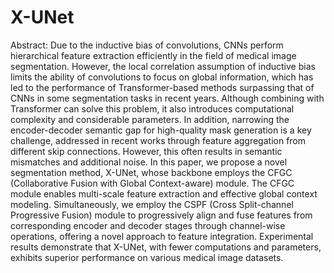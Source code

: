 # X-UNet
Abstract: Due to the inductive bias of convolutions, CNNs perform hierarchical feature extraction efficiently in the field of medical image segmentation. However, the local correlation assumption of inductive bias limits the ability of convolutions to focus on global information, which has led to the performance of Transformer-based methods surpassing that of CNNs in some segmentation tasks in recent years. Although combining with Transformer can solve this problem, it also introduces computational complexity and considerable parameters. In addition, narrowing the encoder-decoder semantic gap for high-quality mask generation is a key challenge, addressed in recent works through feature aggregation from different skip connections. However, this often results in semantic mismatches and additional noise. In this paper, we propose a novel segmentation method, X-UNet, whose backbone employs the CFGC (Collaborative Fusion with Global Context-aware) module. The CFGC module enables multi-scale feature extraction and effective global context modeling. Simultaneously, we employ the CSPF (Cross Split-channel Progressive Fusion) module to progressively align and fuse features from corresponding encoder and decoder stages through channel-wise operations, offering a novel approach to feature integration. Experimental results demonstrate that X-UNet, with fewer computations and parameters, exhibits superior performance on various medical image datasets.
